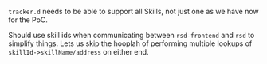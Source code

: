`tracker.d` needs to be able to support all Skills, not just one as we have now for the PoC.

Should use skill ids when communicating between `rsd-frontend` and `rsd` to simplify things.
Lets us skip the hooplah of performing multiple lookups of `skillId->skillName/address` on either end.

